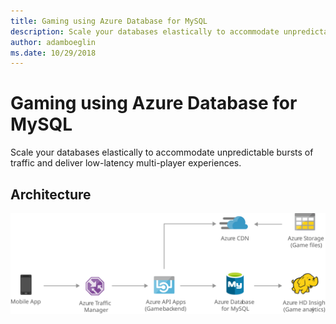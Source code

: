 ```yaml
---
title: Gaming using Azure Database for MySQL 
description: Scale your databases elastically to accommodate unpredictable bursts of traffic and deliver low-latency multi-player experiences.
author: adamboeglin
ms.date: 10/29/2018
---
```

# Gaming using Azure Database for MySQL 
Scale your databases elastically to accommodate unpredictable bursts of traffic and deliver low-latency multi-player experiences.

## Architecture
<img src="media/gaming-using-azure-database-for-mysql.svg" alt='architecture diagram' />